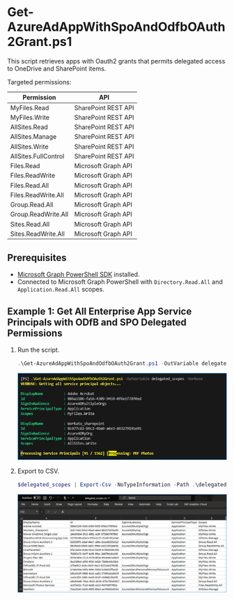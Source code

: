 # Get-AzureAdAppWithSpoAndOdfbOAuth2Grant.ps1

This script retrieves apps with Oauth2 grants that permits delegated access to OneDrive and SharePoint items.

Targeted permissions:

| Permission           | API                 |
| -------------------- | ------------------- |
| MyFiles.Read         | SharePoint REST API |
| MyFiles.Write        | SharePoint REST API |
| AllSites.Read        | SharePoint REST API |
| AllSites.Manage      | SharePoint REST API |
| AllSites.Write       | SharePoint REST API |
| AllSites.FullControl | SharePoint REST API |
| Files.Read           | Microsoft Graph API |
| Files.ReadWrite      | Microsoft Graph API |
| Files.Read.All       | Microsoft Graph API |
| Files.ReadWrite.All  | Microsoft Graph API |
| Group.Read.All       | Microsoft Graph API |
| Group.ReadWrite.All  | Microsoft Graph API |
| Sites.Read.All       | Microsoft Graph API |
| Sites.ReadWrite.All  | Microsoft Graph API |

## Prerequisites

- [Microsoft Graph PowerShell SDK](https://learn.microsoft.com/en-us/powershell/microsoftgraph/installation) installed.
- Connected to Microsoft Graph PowerShell with `Directory.Read.All` and `Application.Read.All` scopes.

## Example 1: Get All Enterprise App Service Principals with ODfB and SPO Delegated Permissions

1. Run the script.

    ```PowerShell
    .\Get-AzureAdAppWithSpoAndOdfbOAuth2Grant.ps1 -OutVariable delegated_scopes -Verbose
    ```

    ![Example 1](example1.png)

2. Export to CSV.

    ```powerShell
    $delegated_scopes | Export-Csv -NoTypeInformation -Path .\delegated_scopes.csv
    ```

    ![Example 1 - CSV](example1-csv.png)
